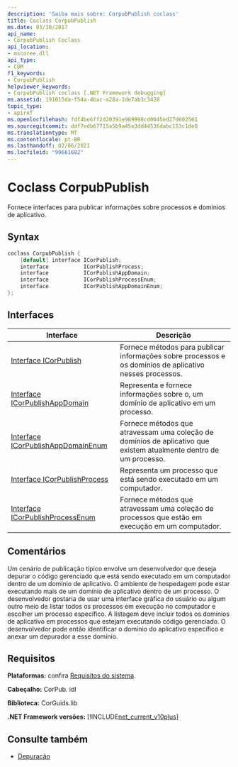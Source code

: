 ```yaml
---
description: 'Saiba mais sobre: CorpubPublish coclass'
title: Coclass CorpubPublish
ms.date: 03/30/2017
api_name:
- CorpubPublish Coclass
api_location:
- mscoree.dll
api_type:
- COM
f1_keywords:
- CorpubPublish
helpviewer_keywords:
- CorpubPublish coclass [.NET Framework debugging]
ms.assetid: 191015da-f54a-4bac-a28a-1de7ab3c3428
topic_type:
- apiref
ms.openlocfilehash: fdf4be6ff2d20391e989998cd0045ed27d602561
ms.sourcegitcommit: ddf7edb67715a5b9a45e3dd44536dabc153c1de0
ms.translationtype: MT
ms.contentlocale: pt-BR
ms.lasthandoff: 02/06/2021
ms.locfileid: "99661682"
---
```

# <a name="corpubpublish-coclass"></a>Coclass CorpubPublish

Fornece interfaces para publicar informações sobre processos e domínios de aplicativo.  
  
## <a name="syntax"></a>Syntax  
  
```cpp  
coclass CorpubPublish {  
    [default] interface ICorPublish;  
    interface           ICorPublishProcess;  
    interface           ICorPublishAppDomain;  
    interface           ICorPublishProcessEnum;  
    interface           ICorPublishAppDomainEnum;  
};  
```  
  
## <a name="interfaces"></a>Interfaces  
  
|Interface|Descrição|  
|---------------|-----------------|  
|[Interface ICorPublish](icorpublish-interface.md)|Fornece métodos para publicar informações sobre processos e os domínios de aplicativo nesses processos.|  
|[Interface ICorPublishAppDomain](icorpublishappdomain-interface.md)|Representa e fornece informações sobre o, um domínio de aplicativo em um processo.|  
|[Interface ICorPublishAppDomainEnum](icorpublishappdomainenum-interface.md)|Fornece métodos que atravessam uma coleção de domínios de aplicativo que existem atualmente dentro de um processo.|  
|[Interface ICorPublishProcess](icorpublishprocess-interface.md)|Representa um processo que está sendo executado em um computador.|  
|[Interface ICorPublishProcessEnum](icorpublishprocessenum-interface.md)|Fornece métodos que atravessam uma coleção de processos que estão em execução em um computador.|  
  
## <a name="remarks"></a>Comentários  

 Um cenário de publicação típico envolve um desenvolvedor que deseja depurar o código gerenciado que está sendo executado em um computador dentro de um domínio de aplicativo. O ambiente de hospedagem pode estar executando mais de um domínio de aplicativo dentro de um processo. O desenvolvedor gostaria de usar uma interface gráfica do usuário ou algum outro meio de listar todos os processos em execução no computador e escolher um processo específico. A listagem deve incluir todos os domínios de aplicativo em processos que estejam executando código gerenciado. O desenvolvedor pode então identificar o domínio do aplicativo específico e anexar um depurador a esse domínio.  
  
## <a name="requirements"></a>Requisitos  

 **Plataformas:** confira [Requisitos do sistema](../../get-started/system-requirements.md).  
  
 **Cabeçalho:** CorPub. idl  
  
 **Biblioteca:** CorGuids.lib  
  
 **.NET Framework versões:**  [!INCLUDE[net_current_v10plus](../../../../includes/net-current-v10plus-md.md)]  
  
## <a name="see-also"></a>Consulte também

- [Depuração](index.md)
